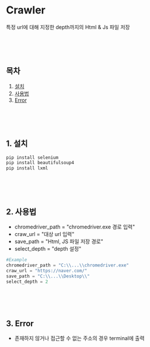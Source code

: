 # __Crawler__

특정 url에 대해 지정한 depth까지의 Html & Js 파일 저장

<br><br><br>

## 목차
1. [설치](#설치)
2. [사용법](#사용법)
3. [Error](#Error)

<br><br><br>

## 1. 설치
```python
pip install selenium
pip install beautifulsoup4
pip install lxml
```

<br><br><br>

## 2. 사용법
- chromedriver_path = "chromedriver.exe 경로 입력"
- craw_url = "대상 url 입력"
- save_path = "Html, JS 파일 저장 경로"
- select_depth = "depth 설정"

```python
#Example
chromedriver_path = "C:\\...\\chromedriver.exe"
craw_url = "https://naver.com/"
save_path = "C:\\...\\Desktop\\"
select_depth = 2
```

<br><br><br>

## 3. Error
- 존재하지 않거나 접근할 수 없는 주소의 경우 terminal에 출력
